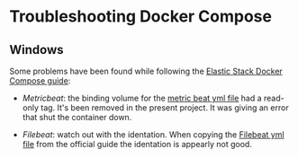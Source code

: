 

# Troubleshooting Docker Compose

## Windows

Some problems have been found while following the [Elastic Stack Docker Compose guide](https://www.elastic.co/blog/getting-started-with-the-elastic-stack-and-docker-compose#conclusion):

- *Metricbeat*: the binding volume for the [metric beat yml file](../elk/metricbeat.yml) had a read-only tag. It's been removed in the present project. It was giving an error that shut the container down.

- *Filebeat*: watch out with the identation. When copying the [Filebeat yml file](../elk/filebeat.yml) from the official guide the identation is appearly not good.
